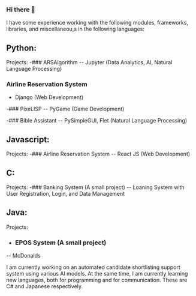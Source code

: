 ### Hi there 👋

I have some experience working with the following modules, frameworks, libraries, and miscellaneou,s in the following languages:

## Python:
  Projects:
  -### ARSAlgorithm
  -- Jupyter (Data Analytics, AI, Natural Language Processing)
  
  ### Airline Reservation System
  - Django (Web Development)

  -### PixeLISP
  -- PyGame (Game Development)

  -### Bible Assistant
  -- PySimpleGUI, Flet (Natural Language Processing)
  
  
## Javascript:
  Projects:
  -### Airline Reservation System
  -- React JS (Web Development)

## C: 
  Projects:
  -### Banking System (A small project)
  -- Loaning System with User Registration, Login, and Data Management

## Java: 
  Projects:
  - ### EPOS System (A small project)
  -- McDonalds

I am currently working on an automated candidate shortlisting support system using various AI models.
At the same time, I am currently learning new languages, both for programming and for communication. These are C# and Japanese respectively.

<!--
**gentdimad/gentdimad** is a ✨ _special_ ✨ repository because its `README.md` (this file) appears on your GitHub profile.

Here are some ideas to get you started:

- 🔭 I’m currently working on ...
- 🌱 I’m currently learning ...
- 👯 I’m looking to collaborate on ...
- 🤔 I’m looking for help with ...
- 💬 Ask me about ...
- 📫 How to reach me: ...
- 😄 Pronouns: ...
- ⚡ Fun fact: ...
-->
